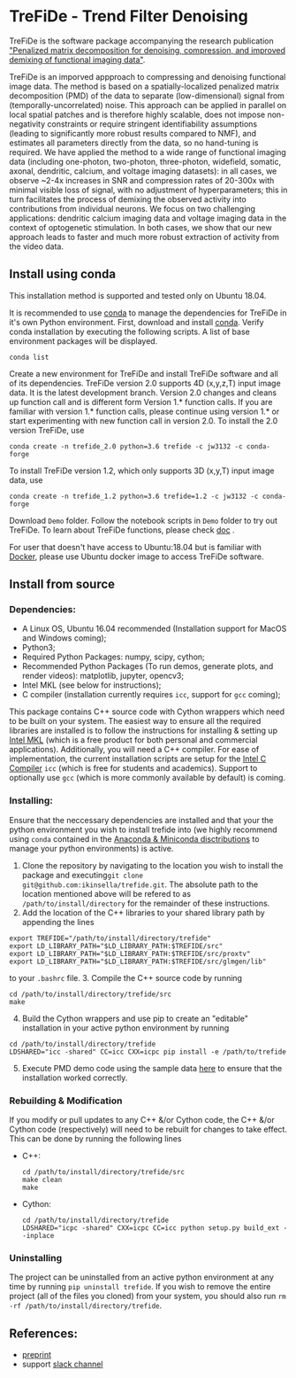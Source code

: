 # TreFiDe - Trend Filter Denoising


TreFiDe is the software package accompanying the research publication
["Penalized matrix decomposition for denoising, compression, and improved demixing of 
functional imaging data"](https://doi.org/10.1101/334706). 

TreFiDe is an imporved appproach 
to compressing and denoising functional image data. The method is based on a spatially-localized 
penalized matrix decomposition (PMD) of the data to separate (low-dimensional) signal from 
(temporally-uncorrelated) noise. This approach can be applied in parallel on local spatial 
patches and is therefore highly scalable, does not impose non-negativity constraints or require 
stringent identifiability assumptions (leading to significantly more robust results compared to 
NMF), and estimates all parameters directly from the data, so no hand-tuning is required. We 
have applied the method to a wide range of functional imaging data (including one-photon, 
two-photon, three-photon, widefield, somatic, axonal, dendritic, calcium, and voltage imaging 
datasets): in all cases, we observe ~2-4x increases in SNR and compression rates of 20-300x 
with minimal visible loss of signal, with no adjustment of hyperparameters; this in turn 
facilitates the process of demixing the observed activity into contributions from individual 
neurons. We focus on two challenging applications: dendritic calcium imaging data and voltage 
imaging data in the context of optogenetic stimulation. In both cases, we show that our new 
approach leads to faster and much more robust extraction of activity from the video data.


## Install using conda

This installation method is supported and tested only on Ubuntu 18.04.

It is recommended to use [conda](https://www.anaconda.com/) to manage the 
dependencies for TreFiDe in it's own Python environment.
First, download and install [conda](https://www.anaconda.com/distribution/). Verify conda installation
by executing the following scripts. A list of base environment packages will be displayed.
```
conda list
```

<!-- pytorch only requires nvidia driver, doesn't require to install cuda. -->
Create a new environment for TreFiDe and install TreFiDe software and all of its dependencies. 
TreFiDe version 2.0 supports 4D (x,y,z,T) input image data. It is the latest development branch.
Version 2.0 changes and cleans up function call and is different form Version 1.* function calls.
If you are familiar with version 1.* function calls, please continue using version 1.* or start 
experimenting with new function call in version 2.0. 
To install the 2.0 version TreFiDe, use 

```
conda create -n trefide_2.0 python=3.6 trefide -c jw3132 -c conda-forge
```

To install TreFiDe version 1.2, which only supports 3D (x,y,T) input image data, use


```
conda create -n trefide_1.2 python=3.6 trefide=1.2 -c jw3132 -c conda-forge
```


Download `Demo` folder. Follow the notebook scripts in `Demo` folder to try out TreFiDe.
To learn about TreFiDe functions, please check [doc](http://htmlpreview.github.io/?https://github.com/ikinsella/trefide/blob/master/doc/trefide.html)
.

For user that doesn't have access to Ubuntu:18.04 but is familiar with [Docker](https://www.docker.com/),
please use Ubuntu docker image to access TreFiDe software. 


## Install from source

### Dependencies:
- A Linux OS, Ubuntu 16.04 recommended (Installation support for MacOS and Windows coming);
- Python3;
- Required Python Packages: numpy, scipy, cython;
- Recommended Python Packages (To run demos, generate plots, and render videos): matplotlib, jupyter, opencv3; 
- Intel MKL (see below for instructions);
- C compiler (installation currently requires ```icc```, support for ```gcc``` coming);

This package contains C++ source code with Cython wrappers which need to be built on your system. 
The easiest way to ensure all the required libraries are installed is to follow the instructions for installing & setting up [Intel MKL](https://software.intel.com/en-us/mkl) (which is a free product for both personal and commercial applications).
Additionally, you will need a C++ compiler. For ease of implementation, the current installation scripts are setup for the [Intel C Compiler](https://software.intel.com/en-us/c-compilers) ```icc``` (which is free for students and academics). Support to optionally use ```gcc``` (which is more commonly available by default) is coming.

### Installing:
Ensure that the neccessary dependencies are installed and that your the python environment you wish to install trefide into (we highly recommend using ```conda``` contained in the [Anaconda & Miniconda disctributions](https://www.anaconda.com/download/#linux) to manage your python environments) is active.
1. Clone the repository by navigating to the location you wish to install the package and executing```git clone git@github.com:ikinsella/trefide.git```. The absolute path to the location mentioned above will be refered to as ```/path/to/install/directory``` for the remainder of these instructions.
2. Add the location of the C++ libraries to your shared library path by appending the lines
```
export TREFIDE="/path/to/install/directory/trefide"
export LD_LIBRARY_PATH="$LD_LIBRARY_PATH:$TREFIDE/src"
export LD_LIBRARY_PATH="$LD_LIBRARY_PATH:$TREFIDE/src/proxtv"
export LD_LIBRARY_PATH="$LD_LIBRARY_PATH:$TREFIDE/src/glmgen/lib"
```
to your ```.bashrc``` file.
3. Compile the C++ source code by running 
```
cd /path/to/install/directory/trefide/src
make
```
4. Build the Cython wrappers and use pip to create an "editable" installation in your active python environment by running
```
cd /path/to/install/directory/trefide
LDSHARED="icc -shared" CC=icc CXX=icpc pip install -e /path/to/trefide
```
5. Execute PMD demo code using the sample data [here](https://drive.google.com/file/d/1v8E61-mKwyGNVPQFrLabsLsjA-l6D21E/view?usp=sharing) to ensure that the installation worked correctly.

### Rebuilding & Modification
If you modify or pull updates to any C++ &/or Cython code, the C++ &/or Cython code (respectively) will need to be rebuilt for changes to take effect. This can be done by running the following lines
- C++:
  ```
  cd /path/to/install/directory/trefide/src
  make clean
  make
  ```
- Cython:
  ```
  cd /path/to/install/directory/trefide
  LDSHARED="icpc -shared" CXX=icpc CC=icc python setup.py build_ext --inplace
  ``` 

### Uninstalling
The project can be uninstalled from an active python environment at any time by running ```pip uninstall trefide```. If you wish to remove the entire project (all of the files you cloned) from your system, you should also run ```rm -rf /path/to/install/directory/trefide```.

## References:
- [preprint](https://www.biorxiv.org/content/early/2018/06/03/334706.article-info)
- support [slack channel](https://join.slack.com/t/trefide/shared_invite/enQtMzc5NDM4MDk4OTgxLWE0NjNhZGE5N2VlMTcxNGEwODhkMmFlMjcyYmIzYTdkOGVkYThhNjdkMzEyZmM1NzIzYzc0NTZkYmVjMDY5ZTg)
